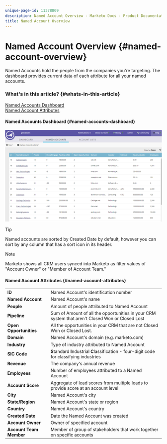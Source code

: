 ```yaml
---
unique-page-id: 11378809
description: Named Account Overview - Marketo Docs - Product Documentation
title: Named Account Overview
---
```


# Named Account Overview {#named-account-overview}

Named Accounts hold the people from the companies you're targeting. The dashboard provides current data of each attribute for all your named accounts.

### What's in this article? {#whats-in-this-article}

[Named Accounts Dashboard](#named-accounts-dashboard)  
[Named Account Attributes](#named-account-attributes)

#### Named Accounts Dashboard {#named-accounts-dashboard}

![](assets/one.png)

>[!TIP]
>
>Named accounts are sorted by Created Date by default, however you can sort by any column that has a sort icon in its header.

>[!NOTE]
>
>Marketo shows all CRM users synced into Marketo as filter values of "Account Owner" or "Member of Account Team."

#### Named Account Attributes {#named-account-attributes}

<table> 
 <tbody> 
  <tr> 
   <td><strong>ID</strong></td> 
   <td>Named Account's identification number</td> 
  </tr> 
  <tr> 
   <td><strong>Named Account</strong></td> 
   <td>Named Account's name</td> 
  </tr> 
  <tr> 
   <td><strong>People</strong></td> 
   <td>Amount of people attributed to Named Account</td> 
  </tr> 
  <tr> 
   <td><strong>Pipeline</strong></td> 
   <td>Sum of Amount of all the opportunities in your CRM system that aren't Closed Won or Closed Lost</td> 
  </tr> 
  <tr> 
   <td><strong>Open Opportunities</strong></td> 
   <td>All the opportunities in your CRM that are not Closed Won or Closed Lost.</td> 
  </tr> 
  <tr> 
   <td><strong>Domain</strong></td> 
   <td>Named Account's domain (e.g. marketo.com)</td> 
  </tr> 
  <tr> 
   <td><strong>Industry</strong></td> 
   <td>Type of industry attributed to Named Account</td> 
  </tr> 
  <tr> 
   <td><strong>SIC Code</strong></td> 
   <td><span><strong>S</strong>tandard <strong>I</strong>ndustrial <strong>C</strong>lassification - four-digit code for classifying industries<br></span></td> 
  </tr> 
  <tr> 
   <td><strong>Revenue</strong></td> 
   <td>The company's annual revenue</td> 
  </tr> 
  <tr> 
   <td><strong>Employees</strong></td> 
   <td>Number of employees attributed to a Named Account</td> 
  </tr> 
  <tr> 
   <td colspan="1"><strong>Account Score</strong></td> 
   <td colspan="1">Aggregate of lead scores from multiple leads to provide score at an account level</td> 
  </tr> 
  <tr> 
   <td colspan="1"><strong>City</strong></td> 
   <td colspan="1">Named Account's city</td> 
  </tr> 
  <tr> 
   <td colspan="1"><strong>State/Region</strong></td> 
   <td colspan="1">Named Account's state or region</td> 
  </tr> 
  <tr> 
   <td colspan="1"><strong>Country</strong></td> 
   <td colspan="1">Named Account's country</td> 
  </tr> 
  <tr> 
   <td colspan="1"><strong>Created Date</strong></td> 
   <td colspan="1">Date the Named Account was created</td> 
  </tr> 
  <tr> 
   <td colspan="1"><strong>Account Owner</strong></td> 
   <td colspan="1">Owner of specified account</td> 
  </tr> 
  <tr> 
   <td colspan="1"><strong>Account Team Member</strong></td> 
   <td colspan="1">Member of group of stakeholders that work together on specific accounts</td> 
  </tr> 
 </tbody> 
</table>

